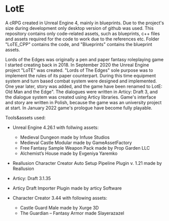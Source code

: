 # LotE

A cRPG created in Unreal Engine 4, mainly in blueprints. Due to the project's size during development only desktop version of github was used.
This repository contains only code-related assets, such as blueprints, c++ files and assets required for the code to work due to the references etc.
Folder "LoTE_CPP" contains the code, and "Blueprints" contains the blueprint assets.

Lords of the Edges was originally a pen and paper fantasy roleplaying game I started creating back in 2018.
In September 2020 the Unreal Engine project "LoTE" was created. "Lords of The Edges" sole purpose was to implement the rules of its paper counterpart.
During this time equipment system and turn based combat system were designed and implemented.
One year later, story was added, and the game have been renamed to LotE: Old Man and the Edge". The dialogues were written in Articy: Draft 3, and the dialogue system was created using Articy libraries. Game's interface and story are written in Polish, because the game was an university project at start. 
In January 2022 game's prologue have become fully playable.

Tools&assets used:

- Unreal Engine 4.26.1 with follwing assets:
  - Medieval Dungeon made by Infuse Studios
  - Medieval Castle Modular made by GameAssetFactory
  - Free Fantasy Sample Weapon Pack made by Prop Garden LLC
  - Alchemist’s House made by Evgeniya Yaremko
 
- Reallusion Character Creator Auto Setup Pipeline Plugin v. 1.21 made by Reallusion
 
- Articy: Draft 3.1.35 
- Articy Draft Importer Plugin made by articy Software

- Character Creator 3.44 with following assets:
  - Castle Guard Male made by Xurge 3D
  - The Guardian – Fantasy Armor made Slayerazazel
